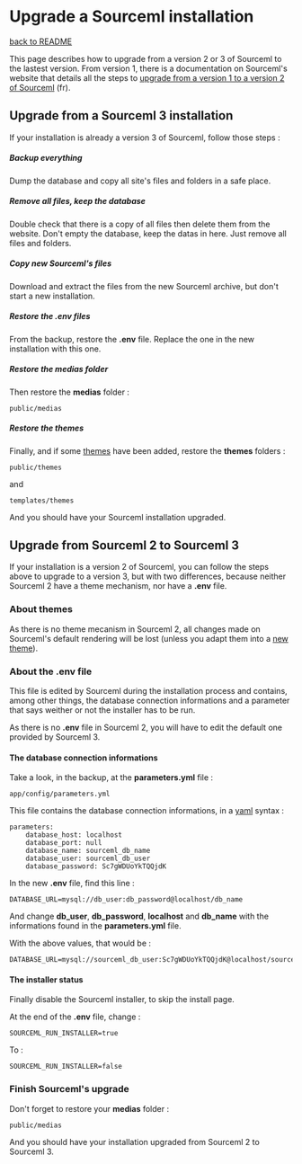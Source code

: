 # Upgrade a Sourceml installation

[back to README](../README.md)

This page describes how to upgrade from a version 2 or 3 of Sourceml to the
lastest version. From version 1, there is a documentation on Sourceml's website that details all
the steps to
[upgrade from a version 1 to a version 2 of Sourceml](http://sourceml.com/index.php?id=23&e=pages/view/page) (fr).

## Upgrade from a Sourceml 3 installation

If your installation is already a version 3 of Sourceml, follow those steps :

##### Backup everything

Dump the database and copy all site's files and folders in a safe place.

##### Remove all files, keep the database

Double check that there is a copy of all files then delete them from the
website. Don't empty the database, keep the datas in here. Just remove all
files and folders.

##### Copy new Sourceml's files

Download and extract the files from the new Sourceml archive, but don't start a
new installation.

##### Restore the .env files

From the backup, restore the **.env** file. Replace the one in the new
installation with this one.

##### Restore the medias folder

Then restore the **medias** folder :

```
public/medias
```

##### Restore the themes

Finally, and if some [themes](change.ui.md) have been added, restore the
**themes** folders :

```
public/themes
```

and

```
templates/themes
```

And you should have your Sourceml installation upgraded.

## Upgrade from Sourceml 2 to Sourceml 3

If your installation is a version 2 of Sourceml, you can follow the steps above
to upgrade to a version 3, but with two differences, because neither Sourceml 2
have a theme mechanism, nor have a **.env** file.

### About themes

As there is no theme mecanism in Sourceml 2, all changes made on Sourceml's
default rendering will be lost (unless you adapt them into a
[new theme](change.ui.md)).

### About the .env file

This file is edited by Sourceml during the installation process and contains,
among other things, the database connection informations and a parameter that
says weither or not the installer has to be run.

As there is no **.env** file in Sourceml 2, you will have to edit the default
one provided by Sourceml 3.

#### The database connection informations

Take a look, in the backup, at the **parameters.yml** file :

```
app/config/parameters.yml
```
This file contains the database connection informations, in a
[yaml](https://yaml.org/) syntax :

```
parameters:
    database_host: localhost
    database_port: null
    database_name: sourceml_db_name
    database_user: sourceml_db_user
    database_password: Sc7gWDUoYkTQQjdK
```

In the new **.env** file, find this line :

```
DATABASE_URL=mysql://db_user:db_password@localhost/db_name
```

And change **db_user**, **db_password**, **localhost** and **db_name** with the
informations found in the **parameters.yml** file.

With the above values, that would be :

```
DATABASE_URL=mysql://sourceml_db_user:Sc7gWDUoYkTQQjdK@localhost/sourceml_db_name
```
#### The installer status

Finally disable the Sourceml installer, to skip the install page.

At the end of the **.env** file, change :

```
SOURCEML_RUN_INSTALLER=true
```

To :

```
SOURCEML_RUN_INSTALLER=false
```

### Finish Sourceml's upgrade

Don't forget to restore your **medias** folder :

```
public/medias
```

And you should have your installation upgraded from Sourceml 2 to Sourceml 3.

